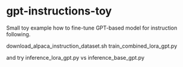 # gpt-instructions-toy
Small toy example how to fine-tune GPT-based model for instruction following. 


download_alpaca_instruction_dataset.sh
train_combined_lora_gpt.py

and try
inference_lora_gpt.py
vs
inference_base_gpt.py
